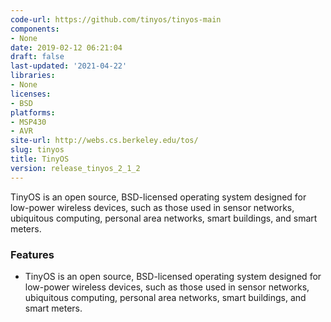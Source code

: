 ```yaml
---
code-url: https://github.com/tinyos/tinyos-main
components:
- None
date: 2019-02-12 06:21:04
draft: false
last-updated: '2021-04-22'
libraries:
- None
licenses:
- BSD
platforms:
- MSP430
- AVR
site-url: http://webs.cs.berkeley.edu/tos/
slug: tinyos
title: TinyOS
version: release_tinyos_2_1_2
---
```

TinyOS is an open source, BSD-licensed operating system designed for low-power wireless devices, such as those used in sensor networks, ubiquitous computing, personal area networks, smart buildings, and smart meters.

<!--more-->

### Features
- TinyOS is an open source, BSD-licensed operating system designed for low-power wireless devices, such as those used in sensor networks, ubiquitous computing, personal area networks, smart buildings, and smart meters.


